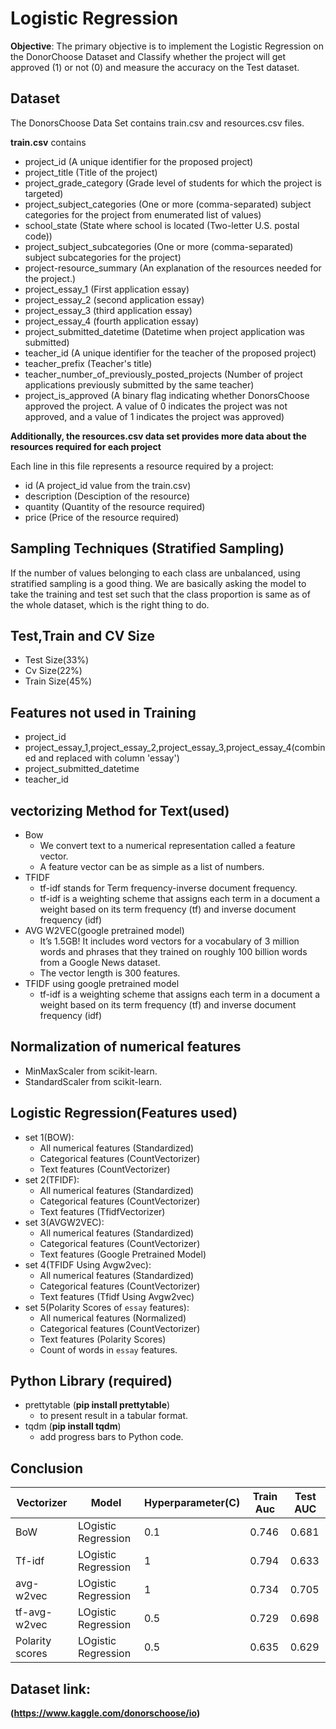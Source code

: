 # Logistic Regression
**Objective**: The primary objective is to implement the Logistic Regression on the DonorChoose Dataset and Classify whether the project will get approved (1) or not (0) and measure the accuracy on the Test dataset.

## Dataset
The DonorsChoose Data Set contains train.csv and resources.csv files.

**train.csv** contains
* project_id (A unique identifier for the proposed project)
* project_title (Title of the project)
* project_grade_category (Grade level of students for which the project is targeted)
* project_subject_categories (One or more (comma-separated) subject categories for the project from enumerated list of values)
* school_state (State where school is located (Two-letter U.S. postal code))
* project_subject_subcategories (One or more (comma-separated) subject subcategories for the project)
* project-resource_summary (An explanation of the resources needed for the project.)
* project_essay_1 (First application essay)
* project_essay_2 (second application essay)
* project_essay_3 (third application essay)
* project_essay_4 (fourth application essay)
* project_submitted_datetime (Datetime when project application was submitted)
* teacher_id (A unique identifier for the teacher of the proposed project)
* teacher_prefix (Teacher's title)
* teacher_number_of_previously_posted_projects (Number of project applications previously submitted by the same teacher)
* project_is_approved (A binary flag indicating whether DonorsChoose approved the project. A value of 0 indicates the project was not approved, and a value of 1 indicates the project was approved)

**Additionally, the resources.csv data set provides more data about the resources required for each project**

Each line in this file represents a resource required by a project:

* id (A project_id value from the train.csv)
* description (Desciption of the resource)
* quantity (Quantity of the resource required)
* price (Price of the resource required)

## Sampling Techniques (Stratified Sampling)

If the number of values belonging to each class are unbalanced, using stratified sampling is a good thing. We are basically asking the model to take the training and test set such that the class proportion is same as of the whole dataset, which is the right thing to do.
## Test,Train and CV Size
  * Test Size(33%)
  * Cv Size(22%)
  * Train Size(45%)
## Features not used in Training
  * project_id
  * project_essay_1,project_essay_2,project_essay_3,project_essay_4(combined and replaced with column 'essay')
  * project_submitted_datetime
  * teacher_id
## vectorizing Method for Text(used)
* Bow
  * We convert text to a numerical representation called a feature vector.
  * A feature vector can be as simple as a list of numbers.
* TFIDF
  * tf-idf stands for Term frequency-inverse document frequency.
  * tf-idf is a weighting scheme that assigns each term in a document a weight based on its term frequency (tf) and inverse document frequency (idf)
* AVG W2VEC(google pretrained model)
  * It’s 1.5GB! It includes word vectors for a vocabulary of 3 million words and phrases that they trained on roughly 100 billion words from a Google News dataset. 
  * The vector length is 300 features.
* TFIDF using google pretrained model
  * tf-idf is a weighting scheme that assigns each term in a document a weight based on its term frequency (tf) and inverse document frequency (idf)
## Normalization of numerical features
  * MinMaxScaler from scikit-learn.
  * StandardScaler from scikit-learn.
## Logistic Regression(Features used)
* set 1(BOW):
  * All numerical features (Standardized)
  * Categorical features (CountVectorizer)
  * Text features (CountVectorizer)
* set 2(TFIDF):
  * All numerical features (Standardized)
  * Categorical features (CountVectorizer)
  * Text features (TfidfVectorizer)
* set 3(AVGW2VEC):
  * All numerical features (Standardized)
  * Categorical features (CountVectorizer)
  * Text features (Google Pretrained Model)
* set 4(TFIDF Using Avgw2vec):
  * All numerical features (Standardized)
  * Categorical features (CountVectorizer)
  * Text features (Tfidf Using Avgw2vec)
* set 5(Polarity Scores of `essay` features):
  * All numerical features (Normalized)
  * Categorical features (CountVectorizer)
  * Text features (Polarity Scores)
  * Count of words in `essay` features.
## Python Library (required)
* prettytable (**pip install prettytable**)
  * to present result in a tabular format.
* tqdm (**pip install tqdm**)
  *  add progress bars to Python code.

## Conclusion
  
  |    Vectorizer   |        Model        | Hyperparameter(C) | Train Auc | Test AUC |
  | --------------- | ------------------- | ----------------- | --------- | -------- |
  |       BoW       | LOgistic Regression |        0.1        |   0.746   |  0.681   |
  |      Tf-idf     | LOgistic Regression |         1         |   0.794   |  0.633   |
  |    avg-w2vec    | LOgistic Regression |         1         |   0.734   |  0.705   |
  |   tf-avg-w2vec  | LOgistic Regression |        0.5        |   0.729   |  0.698   |
  | Polarity scores | LOgistic Regression |        0.5        |   0.635   |  0.629   |

## Dataset link: 
**(https://www.kaggle.com/donorschoose/io)**
